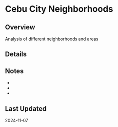 # Cebu City Neighborhoods

## Overview
Analysis of different neighborhoods and areas

## Details

## Notes
- 
- 
- 

## Last Updated
2024-11-07

